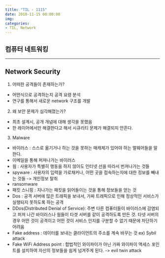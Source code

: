 ```yaml
---
title: "TIL - 1115"
date: 2018-11-15 00:00:00
img:
categories:
- TIL, Network
---
```


## 컴퓨터 네트워킹

----

## Network Security
1. 어떠한 공격들이 존재하는가?
- 어떤식으로 공격하는지 공격 요령 분석
- 연구를 통해서 새로운 network 구조를 개발
2. 왜 보안 문제가 심각해졌는가?
- 최초 설계시, 공개 개념에 대해 생각을 못했음
- 한 레이어에서만 해결한다고 해서 시큐리티 문제가 해결되지 안흔다.

3. Malware
- 바이러스 : 스스로 옮기거나 하는 것을 못하는 매캐체가 있어야 하는 멀웨어들을 말한다.
- 이메일을 통해 퍼져나가는 바이러스  
- 웜 : 사용자가 특별히 행동을 하지 않아도 인터넷 선을 따라서 번져나가는 것들
- spyware : 사용자의 입력을 가로채커나, 어떤 곳을 접속하는지에 대한 정보를 빼내는 것들 -> 개인정보 탈취
- ransomware
- 패킷 스니핑 : 지나가는 패킷을 읽어들이는 것을 통해 정보들을 얻는 것
- Dos : 공격 서버에 많은 트래픽을 보내서, 가짜 트래픽으로 인해 정상적인 서비스가 실행되지 못하도록 하는 공격
- DDos(Distributed Denial of Service): 주변 다른 컴퓨터들이 바이러스에 감염되고 퍼져 나간 바이러스나 웜들이 타겟 서버를 같이 공격하도록 만든 것. 타넷 서버의 경우 어떤 것이 공격이고 어떤 것이 서비스 인지를 구분할 수 없기 때문에 차단하기 어려움
- Fake address : 데이터를 보내는 클라이언트의 주소를 계속 바꾸는 것
ex) Sybil attack
- Fake WiFi Address point : 합법적인 와이파이가 아닌 가짜 와이파이 액세스 포인트를 설치하여 자신의 정보들을 쉽게 넘겨주게 된다. -> evil twin attack
